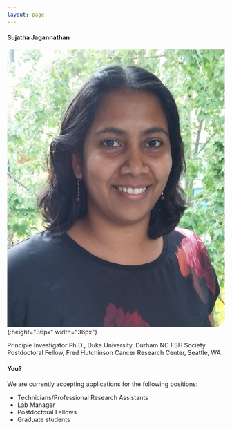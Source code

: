 ```yaml
---
layout: page
---
```


#### Sujatha Jagannathan

![Suja Jagannathan](/img/SJ_photo_for_flyer.jpg){:height="36px" width="36px"}

Principle Investigator
Ph.D., Duke University, Durham NC
FSH Society Postdoctoral Fellow, Fred Hutchinson Cancer Research Center, Seattle, WA


#### You?
We are currently accepting applications for the following positions:
* Technicians/Professional Research Assistants
* Lab Manager
* Postdoctoral Fellows
* Graduate students
